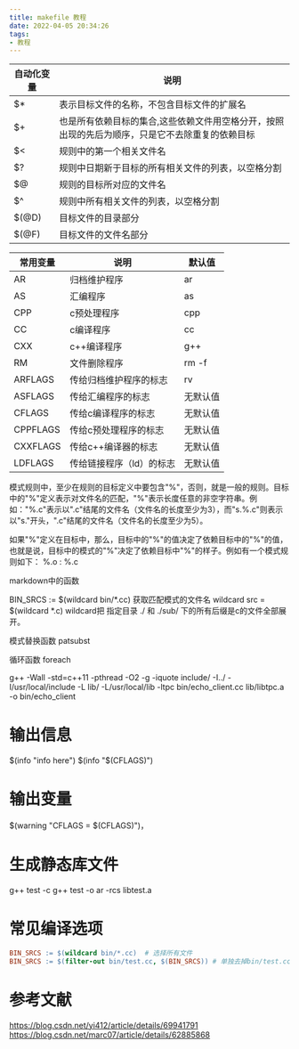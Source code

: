 ```yaml
---
title: makefile 教程
date: 2022-04-05 20:34:26
tags:
- 教程
---
```




|自动化变量                        |   说明|
| ------ | ------ |
|$*                             |表示目标文件的名称，不包含目标文件的扩展名|
|$+                                |也是所有依赖目标的集合,这些依赖文件用空格分开，按照出现的先后为顺序，只是它不去除重复的依赖目标|
|$<                            |  规则中的第一个相关文件名|
|$?                            |  规则中日期新于目标的所有相关文件的列表，以空格分割|
|$@                            |  规则的目标所对应的文件名|
|$^                            |  规则中所有相关文件的列表，以空格分割|
|$(@D)                          | 目标文件的目录部分|
|$(@F)                         |  目标文件的文件名部分|




|常用变量                            | 说明  |默认值
| ------ | ------ |------ |
|AR                              | 归档维护程序         |ar  |
|AS                              | 汇编程序             |as  |
|CPP                            |  c预处理程序          |cpp  |
|CC                              |   c编译程序          |cc  |
|CXX                              |   c++编译程序          |g++  |                        
|RM                              | 文件删除程序         |rm -f  |
|ARFLAGS                         |  传给归档维护程序的标志|rv  |
|ASFLAGS                         | 传给汇编程序的标志   |无默认值  |
|CFLAGS                          | 传给c编译程序的标志  |无默认值  |
|CPPFLAGS                        | 传给c预处理程序的标志    |无默认值  |
|CXXFLAGS                        |  传给c++编译器的标志     |无默认值|
|LDFLAGS                         |传给链接程序（ld）的标志|无默认值  |



模式规则中，至少在规则的目标定义中要包含"%"，否则，就是一般的规则。目标中的"%"定义表示对文件名的匹配，"%"表示长度任意的非空字符串。例如："%.c"表示以".c"结尾的文件名（文件名的长度至少为3），而"s.%.c"则表示以"s."开头，".c"结尾的文件名（文件名的长度至少为5）。

如果"%"定义在目标中，那么，目标中的"%"的值决定了依赖目标中的"%"的值，也就是说，目标中的模式的"%"决定了依赖目标中"%"的样子。例如有一个模式规则如下：
    %.o : %.c 


markdown中的函数


BIN_SRCS := $(wildcard bin/*.cc)
获取匹配模式的文件名 wildcard
src = $(wildcard *.c)
wildcard把 指定目录 ./ 和 ./sub/ 下的所有后缀是c的文件全部展开。


模式替换函数 patsubst


循环函数 foreach



g++ -Wall -std=c++11 -pthread -O2 -g -iquote include/ -I../ -I/usr/local/include  -L lib/ -L/usr/local/lib -ltpc  bin/echo_client.cc lib/libtpc.a   -o bin/echo_client


# 输出信息
$(info "info here")
$(info "$(CFLAGS)")
# 输出变量
$(warning "CFLAGS = $(CFLAGS)")，


# 生成静态库文件
g++ test -c 
g++ test -o
ar -rcs libtest.a



# 常见编译选项
```makefile
BIN_SRCS := $(wildcard bin/*.cc)  # 选择所有文件
BIN_SRCS := $(filter-out bin/test.cc, $(BIN_SRCS)) # 单独去掉bin/test.cc
```


# 参考文献
https://blog.csdn.net/yi412/article/details/69941791
https://blog.csdn.net/marc07/article/details/62885868













































